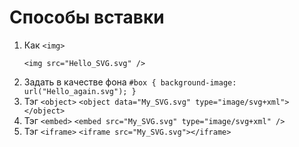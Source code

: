 # Способы вставки
1. Как `<img>`
   ```
   <img src="Hello_SVG.svg" />
   ```
3. Задать в качестве фона
   ```#box { background-image: url("Hello_again.svg"); }```
4. Тэг `<object>`
   ```<object data="My_SVG.svg" type="image/svg+xml"></object>```
5. Тэг `<embed>`
   ```<embed src="My_SVG.svg" type="image/svg+xml" />```
6. Тэг `<iframe>`
    ```<iframe src="My_SVG.svg"></iframe>```
   
